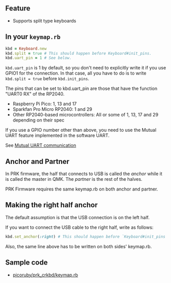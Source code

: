 ## Feature
- Supports split type keyboards

## In your `keymap.rb`

```ruby
kbd = Keyboard.new
kbd.split = true # This should happen before Keyboard#init_pins.
kbd.uart_pin = 1 # See below.
```

`kbd.uart_pin` is 1 by default, so you don't need to explicitly write it if you use GPIO1 for the connection.
In that case, all you have to do is to write `kbd.split = true` before `kbd.init_pins`.

The pins that can be set to kbd.uart_pin are those that have the function "UART0 RX" of the RP2040.

- Raspberry Pi Pico: 1, 13 and 17
- Sparkfan Pro Micro RP2040: 1 and 29
- Other RP2040-based microcontrollers: All or some of 1, 13, 17 and 29 depending on their spec

If you use a GPIO number other than above, you need to use the Mutual UART feature implemented in the software UART.

See [Mutual UART communication](Mutual-UART-communication)

## Anchor and Partner

In PRK firmware, the half that connects to USB is called the *anchor* while it is called the master in QMK.
The *partner* is the rest of the halves.

PRK Firmware requires the same keymap.rb on both anchor and partner.

## Making the right half anchor

The default assumption is that the USB connection is on the left half.

If you want to connect the USB cable to the right half, write as follows:

```ruby
kbd.set_anchor(:right) # This should happen before `Keyboard#init_pins`, too.
```

Also, the same line above has to be written on both sides' keymap.rb.

## Sample code

- [picoruby/prk_crkbd/keymap.rb](https://github.com/picoruby/prk_crkbd/blob/main/keymap.rb)

